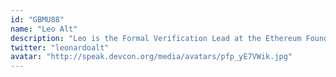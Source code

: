 ```yaml
---
id: "GBMU88"
name: "Leo Alt"
description: "Leo is the Formal Verification Lead at the Ethereum Foundation where he also contributes to the Solidity language and compiler."
twitter: "leonardoalt"
avatar: "http://speak.devcon.org/media/avatars/pfp_yE7VWik.jpg"
---
```

